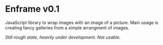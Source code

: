 # Enframe v0.1
JavaScript library to wrap images with an image of a picture. Main usage is creating fancy galleries from a simple arrangment of images.

*Still rough state, heavily under development. Not usable.*
